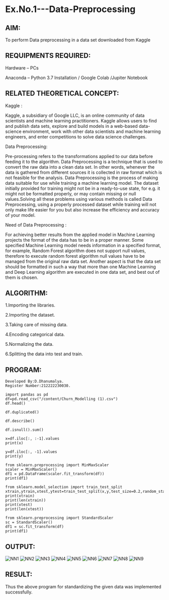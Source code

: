 # Ex.No.1---Data-Preprocessing
## AIM:

To perform Data preprocessing in a data set downloaded from Kaggle

## REQUIPMENTS REQUIRED:

Hardware – PCs

Anaconda – Python 3.7 Installation / Google Colab /Jupiter Notebook

## RELATED THEORETICAL CONCEPT:

Kaggle :

Kaggle, a subsidiary of Google LLC, is an online community of data scientists and machine learning practitioners. Kaggle allows users to find and publish data sets, explore and build models in a web-based data-science environment, work with other data scientists and machine learning engineers, and enter competitions to solve data science challenges.

Data Preprocessing:

Pre-processing refers to the transformations applied to our data before feeding it to the algorithm. Data Preprocessing is a technique that is used to convert the raw data into a clean data set. In other words, whenever the data is gathered from different sources it is collected in raw format which is not feasible for the analysis.
Data Preprocessing is the process of making data suitable for use while training a machine learning model. The dataset initially provided for training might not be in a ready-to-use state, for e.g. it might not be formatted properly, or may contain missing or null values.Solving all these problems using various methods is called Data Preprocessing, using a properly processed dataset while training will not only make life easier for you but also increase the efficiency and accuracy of your model.

Need of Data Preprocessing :

For achieving better results from the applied model in Machine Learning projects the format of the data has to be in a proper manner. Some specified Machine Learning model needs information in a specified format, for example, Random Forest algorithm does not support null values, therefore to execute random forest algorithm null values have to be managed from the original raw data set.
Another aspect is that the data set should be formatted in such a way that more than one Machine Learning and Deep Learning algorithm are executed in one data set, and best out of them is chosen.


## ALGORITHM:

1.Importing the libraries.

2.Importing the dataset.

3.Taking care of missing data.

4.Encoding categorical data.

5.Normalizing the data.

6.Splitting the data into test and train.

## PROGRAM:
```
Developed By:D.Dhanumalya.
Register Number:212222230030.

import pandas as pd
df=pd.read_csv("/content/Churn_Modelling (1).csv")
df.head()

df.duplicated()

df.describe()

df.isnull().sum()

x=df.iloc[:, :-1].values
print(x)

y=df.iloc[:, -1].values
print(y)

from sklearn.preprocessing import MinMaxScaler
scaler = MinMaxScaler()
df1 = pd.DataFrame(scaler.fit_transform(df))
print(df1)

from sklearn.model_selection import train_test_split
xtrain,ytrain,xtest,ytest=train_test_split(x,y,test_size=0.2,random_state=2)
print(xtrain)
print(len(xtrain))
print(xtest)
print(len(xtest))

from sklearn.preprocessing import StandardScaler
sc = StandardScaler()
df1 = sc.fit_transform(df)
print(df1)

```
## OUTPUT:
![NN1](https://user-images.githubusercontent.com/119218812/229430046-3454376c-0b1f-407f-a4ea-9139d395e748.png)
![NN2](https://user-images.githubusercontent.com/119218812/229430061-12468285-27fb-4b01-969f-daf92a8fa1d0.png)
![NN3](https://user-images.githubusercontent.com/119218812/229430073-59d3580f-a68d-4bfb-82df-79f38ca67585.png)
![NN4](https://user-images.githubusercontent.com/119218812/229430089-1fa82fc5-363a-4563-b614-748adf0f592f.png)
![NN5](https://user-images.githubusercontent.com/119218812/229430109-2f80cabd-b8c5-4366-9930-77738c3cb840.png)
![NN6](https://user-images.githubusercontent.com/119218812/229430132-ef53a8c2-fea2-4ba3-b33d-0dfb575f4ea7.png)
![NN7](https://user-images.githubusercontent.com/119218812/229430145-77965388-2c79-4dc9-9efc-60de9331c017.png)
![NN8](https://user-images.githubusercontent.com/119218812/229430161-3f702c27-7edd-405c-b224-6ede279d3a79.png)
![NN9](https://user-images.githubusercontent.com/119218812/229430176-681ee055-ad0e-4575-815c-e2cda4f2bc07.png)

## RESULT:
Thus the above program for standardizing the given data was implemented successfully.

